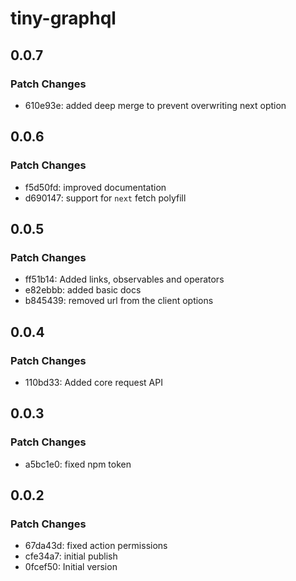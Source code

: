 # tiny-graphql

## 0.0.7

### Patch Changes

- 610e93e: added deep merge to prevent overwriting next option

## 0.0.6

### Patch Changes

- f5d50fd: improved documentation
- d690147: support for `next` fetch polyfill

## 0.0.5

### Patch Changes

- ff51b14: Added links, observables and operators
- e82ebbb: added basic docs
- b845439: removed url from the client options

## 0.0.4

### Patch Changes

- 110bd33: Added core request API

## 0.0.3

### Patch Changes

- a5bc1e0: fixed npm token

## 0.0.2

### Patch Changes

- 67da43d: fixed action permissions
- cfe34a7: initial publish
- 0fcef50: Initial version
